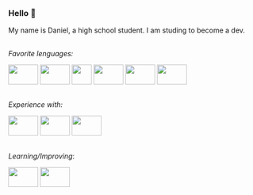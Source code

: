 <header>
  <link rel="stylesheet" href="https://cdn.jsdelivr.net/gh/devicons/devicon@v2.15.1/devicon.min.css">
</header>

### Hello 👋
My name is Daniel, a high school student. I am studing to become a dev.

##
_Favorite lenguages:_
<div style="display: inline">
  <img height="40" width="60" src="https://cdn.jsdelivr.net/gh/devicons/devicon/icons/csharp/csharp-original.svg"/>
  <img height="40" width="60"src="https://cdn.jsdelivr.net/gh/devicons/devicon/icons/cplusplus/cplusplus-original.svg"/>
  <img height="40" widht="60"src="https://cdn.jsdelivr.net/gh/devicons/devicon/icons/java/java-plain.svg"/>        
  <img height="40" width="60"src="https://cdn.jsdelivr.net/gh/devicons/devicon/icons/python/python-plain.svg"/>
  <img height="40" width="60" src="https://cdn.jsdelivr.net/gh/devicons/devicon/icons/javascript/javascript-plain.svg" />
  <img height="40" width="60" src="https://cdn.jsdelivr.net/gh/devicons/devicon/icons/typescript/typescript-original.svg" />
</div>

##
_Experience with:_ 
<div>
  <img height="40" width="60" src="https://cdn.jsdelivr.net/gh/devicons/devicon/icons/react/react-original-wordmark.svg" />
  <img height="40" width="60" src="https://cdn.jsdelivr.net/gh/devicons/devicon/icons/bootstrap/bootstrap-original.svg" />                 
  <img height="40" width="60" src="https://cdn.jsdelivr.net/gh/devicons/devicon/icons/flutter/flutter-original.svg" />          
</div>

##

_Learning/Improving_:
<div>
  <img height="40" width="60" src="https://cdn.jsdelivr.net/gh/devicons/devicon/icons/react/react-original-wordmark.svg" />
  <img height="40" width="60" style="color: white;" src="https://cdn.jsdelivr.net/gh/devicons/devicon/icons/unity/unity-original-wordmark.svg" />
          
</div>
